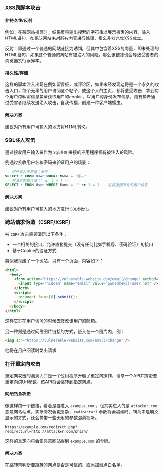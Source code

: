 ### XSS跨脚本攻击

#### 非持久性/反射

例如：在某网站搜索时，结果页将输出搜索的字符串以展示搜索的内容，输入HTML语句，如果该网站未对所有内容进行处理，那么非持久性XSS成立。

反射：即通过一个普通的网站链接为诱饵，但其中包含着XSS的向量，即未处理的HTML语句，如果这个普通的网站有被注入的风险，那么该链接也会导致受害者的浏览器执行该脚本。

#### 持久性/存储

这样的脚本注入出现在例如留言板，或评论区，如果未经发现这将是一个永久的攻击入口，每个无辜的用户访问这个帖子，或这个人的主页，都将遭受攻击，拿到每个用户的私密信息甚至获取用户的cookie，以用户的身份发布信息，更有甚者通过受害者继续发送注入攻击，自我传播，创建一种客户端蠕虫。

#### 解决方案

建议对所有用户可输入的地方将HTML转义。

### SQL注入攻击

通过接收用户输入来作为 `Sql语句` 拼接的应用程序都有被注入的风险。

例通过接收用户名和密码来验证用户的场景：

```sql
-- 用户输入正常值：张三
SELECT * FROM User WHERE Name = '张三'
-- 非法黑客输入值：' or 1 = 1 --
SELECT * FROM User WHERE Name = '' or 1 = 1 -- 这将返回所有的用户信息
```

#### 解决方案

建议对所有用户可输入的地方进行 `SQL参数化`。

### 跨站请求伪造（CSRF/XSRF）

被 `CSRF` 攻击需要满足以下条件：

* 一个相关的接口，允许直接提交（没有任何比如手机号、密码验证）的接口
* 基于Cookie的验证方式

类似我搭建了一个网站，只有一个页面，内容如下：

```html
<html>
  <body>
    <form action="https://vulnerable-website.com/email/change" method="POST">
      <input type="hidden" name="email" value="pwned@evil-user.net" />
    </form>
    <script>
      document.forms[0].submit();
    </script>
  </body>
</html>
```

这样它将在用户访问的时候去修改该用户的邮箱。

另一种则是通过网络图片链接的方式，嵌入在一个图片内，例：

```html
<img scr="https://vulnerable-website.com/email/change" />
```

他将在用户阅读时发出请求

### 打开重定向攻击

重定向攻击的漏洞入口是一个应用程序开启了重定向操作，请求一个API并携带要重定向的Url参数，该API将会跳转到指定网点。

#### 网络钓鱼攻击

像这样的一个链接，看着是要进入 `example.com` ，但其实进入的是 `attacker.com` 恶意网站站点。实际情况会更复杂，`redirecturl` 参数将会被编码，转为不是明文显示的方式，还会携带一些无用的参数混淆视听。

`https://example.com/redirect.php?redirecturl=http://attacker.com/phish/`

这样的重定向将会使恶意网站得到 `example.com` 的令牌。

#### 解决方案

在跳转前判断要跳转的网点是否是可信的，或添加网点白名单。
